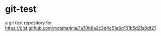 # git-test
a git test repository for https://gist.github.com/motaharinia/1a70b9a2c3d4c51e6d151b5d2fa6df21
